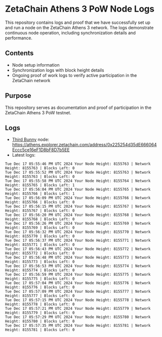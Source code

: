 # ZetaChain Athens 3 PoW Node Logs
This repository contains logs and proof that we have successfully set up and run a node on the ZetaChain Athens 3 network. The logs demonstrate continuous node operation, including synchronization details and performance.

## Contents
- Node setup information
- Synchronization logs with block height details
- Ongoing proof of work logs to verify active participation in the ZetaChain network

## Purpose
This repository serves as documentation and proof of participation in the ZetaChain Athens 3 PoW testnet.

## Logs

- [Third Bunny](https://thirdbunny.xyz/) node: https://athens.explorer.zetachain.com/address/0x225254d35dE666064Eccc5ce16eF1D8bF8D7b5EE
- Latest logs:
```
Tue Dec 17 05:55:46 PM UTC 2024 Your Node Height: 8155763 | Network Height: 8155763 | Blocks Left: 0
Tue Dec 17 05:55:52 PM UTC 2024 Your Node Height: 8155763 | Network Height: 8155763 | Blocks Left: 0
Tue Dec 17 05:55:58 PM UTC 2024 Your Node Height: 8155764 | Network Height: 8155765 | Blocks Left: 1
Tue Dec 17 05:56:04 PM UTC 2024 Your Node Height: 8155765 | Network Height: 8155766 | Blocks Left: 1
Tue Dec 17 05:56:09 PM UTC 2024 Your Node Height: 8155766 | Network Height: 8155766 | Blocks Left: 0
Tue Dec 17 05:56:15 PM UTC 2024 Your Node Height: 8155767 | Network Height: 8155767 | Blocks Left: 0
Tue Dec 17 05:56:20 PM UTC 2024 Your Node Height: 8155768 | Network Height: 8155768 | Blocks Left: 0
Tue Dec 17 05:56:26 PM UTC 2024 Your Node Height: 8155769 | Network Height: 8155769 | Blocks Left: 0
Tue Dec 17 05:56:32 PM UTC 2024 Your Node Height: 8155770 | Network Height: 8155770 | Blocks Left: 0
Tue Dec 17 05:56:37 PM UTC 2024 Your Node Height: 8155771 | Network Height: 8155771 | Blocks Left: 0
Tue Dec 17 05:56:43 PM UTC 2024 Your Node Height: 8155772 | Network Height: 8155772 | Blocks Left: 0
Tue Dec 17 05:56:48 PM UTC 2024 Your Node Height: 8155773 | Network Height: 8155773 | Blocks Left: 0
Tue Dec 17 05:56:53 PM UTC 2024 Your Node Height: 8155774 | Network Height: 8155774 | Blocks Left: 0
Tue Dec 17 05:56:59 PM UTC 2024 Your Node Height: 8155775 | Network Height: 8155775 | Blocks Left: 0
Tue Dec 17 05:57:04 PM UTC 2024 Your Node Height: 8155776 | Network Height: 8155776 | Blocks Left: 0
Tue Dec 17 05:57:09 PM UTC 2024 Your Node Height: 8155777 | Network Height: 8155777 | Blocks Left: 0
Tue Dec 17 05:57:15 PM UTC 2024 Your Node Height: 8155778 | Network Height: 8155778 | Blocks Left: 0
Tue Dec 17 05:57:21 PM UTC 2024 Your Node Height: 8155779 | Network Height: 8155779 | Blocks Left: 0
Tue Dec 17 05:57:29 PM UTC 2024 Your Node Height: 8155780 | Network Height: 8155780 | Blocks Left: 0
Tue Dec 17 05:57:35 PM UTC 2024 Your Node Height: 8155781 | Network Height: 8155781 | Blocks Left: 0
```
